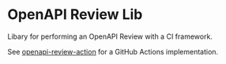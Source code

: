 # OpenAPI Review Lib

Libary for performing an OpenAPI Review with a CI framework.

See [openapi-review-action](https://github.com/blake-mealey/openapi-review-action) for a
GitHub Actions implementation.
